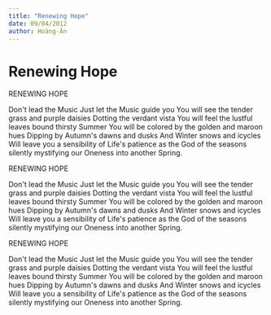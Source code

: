 ```yaml
---
title: "Renewing Hope"
date: 09/04/2012
author: Hoàng-Ân
---
```


# Renewing Hope

RENEWING HOPE


Don't lead the Music
Just let the Music guide you
You will see the tender grass and purple daisies
Dotting the verdant vista
You will feel the lustful leaves bound thirsty Summer
You will be colored by the golden and maroon hues
Dipping by Autumn's dawns and dusks
And Winter snows and icycles
Will leave you a sensibility of Life's patience
      as the God of the seasons
      silently mystifying our
Oneness
into another Spring.

RENEWING HOPE


Don't lead the Music
Just let the Music guide you
You will see the tender grass and purple daisies
Dotting the verdant vista
You will feel the lustful leaves bound thirsty Summer
You will be colored by the golden and maroon hues
Dipping by Autumn's dawns and dusks
And Winter snows and icycles
Will leave you a sensibility of Life's patience
      as the God of the seasons
      silently mystifying our
Oneness
into another Spring.

RENEWING HOPE


Don't lead the Music
Just let the Music guide you
You will see the tender grass and purple daisies
Dotting the verdant vista
You will feel the lustful leaves bound thirsty Summer
You will be colored by the golden and maroon hues
Dipping by Autumn's dawns and dusks
And Winter snows and icycles
Will leave you a sensibility of Life's patience
      as the God of the seasons
      silently mystifying our
Oneness
into another Spring.
